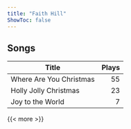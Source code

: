 ```yaml
---
title: "Faith Hill"
ShowToc: false
---
```


## Songs
Title | Plays 
----- | -----: 
Where Are You Christmas | 55
Holly Jolly Christmas | 23
Joy to the World | 7

{{< more >}}